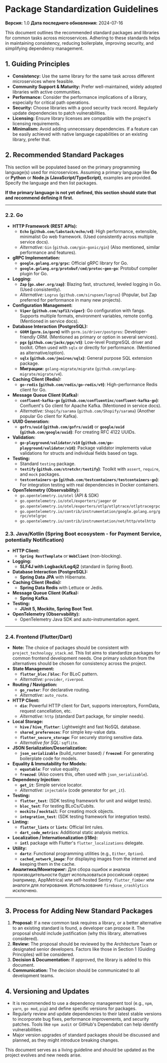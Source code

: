 # Package Standardization Guidelines

**Версия:** 1.0
**Дата последнего обновления:** 2024-07-16

This document outlines the recommended standard packages and libraries for common tasks across microservices. Adhering to these standards helps in maintaining consistency, reducing boilerplate, improving security, and simplifying dependency management.

## 1. Guiding Principles

*   **Consistency:** Use the same library for the same task across different microservices where feasible.
*   **Community Support & Maturity:** Prefer well-maintained, widely adopted libraries with active communities.
*   **Performance:** Consider the performance implications of a library, especially for critical path operations.
*   **Security:** Choose libraries with a good security track record. Regularly update dependencies to patch vulnerabilities.
*   **Licensing:** Ensure library licenses are compatible with the project's licensing requirements.
*   **Minimalism:** Avoid adding unnecessary dependencies. If a feature can be easily achieved with native language capabilities or an existing library, prefer that.

## 2. Recommended Standard Packages

This section will be populated based on the primary programming language(s) used for microservices. Assuming a primary language like **Go** or **Python** or **Node.js (JavaScript/TypeScript)**, examples are provided. Specify the language and then list packages.

**If the primary language is not yet defined, this section should state that and recommend defining it first.**

---

### 2.2. Go
*   **HTTP Framework (REST APIs):**
    *   **`Echo` (`github.com/labstack/echo/v4`)**: High performance, extensible, minimalist Go web framework. (Used consistently across multiple service docs).
    *   *Alternative:* `Gin` (`github.com/gin-gonic/gin`) (Also mentioned, similar performance and features).
*   **gRPC Implementation:**
    *   **`google.golang.org/grpc`**: Official gRPC library for Go.
    *   **`google.golang.org/protobuf/cmd/protoc-gen-go`**: Protobuf compiler plugin for Go.
*   **Logging:**
    *   **`Zap` (`go.uber.org/zap`)**: Blazing fast, structured, leveled logging in Go. (Used consistently).
    *   *Alternative:* `Logrus` (`github.com/sirupsen/logrus`) (Popular, but Zap preferred for performance in many new projects).
*   **Configuration Management:**
    *   **`Viper` (`github.com/spf13/viper`)**: Go configuration with fangs. Supports multiple formats, environment variables, remote config. (Mentioned in service docs).
*   **Database Interaction (PostgreSQL):**
    *   **`GORM` (`gorm.io/gorm`)** with `gorm.io/driver/postgres`: Developer-friendly ORM. (Mentioned as primary or option in several services).
    *   **`pgx` (`github.com/jackc/pgx/v5`)**: Low-level PostgreSQL driver and toolkit. Often used with `sqlx` or directly for performance. (Mentioned as alternative/option).
    *   **`sqlx` (`github.com/jmoiron/sqlx`)**: General purpose SQL extension package.
    *   **Миграции:** `golang-migrate/migrate` (`github.com/golang-migrate/migrate/v4`).
*   **Caching Client (Redis):**
    *   **`go-redis` (`github.com/redis/go-redis/v9`)**: High-performance Redis client for Go.
*   **Message Queue Client (Kafka):**
    *   **`confluent-kafka-go` (`github.com/confluentinc/confluent-kafka-go`)**: Confluent's Go client for Apache Kafka. (Mentioned in service docs).
    *   *Alternative:* `Shopify/sarama` (`github.com/Shopify/sarama`) (Another popular Go client for Kafka).
*   **UUID Generation:**
    *   **`gofrs/uuid` (`github.com/gofrs/uuid`)** or **`google/uuid` (`github.com/google/uuid`)**: For creating RFC 4122 UUIDs.
*   **Validation:**
    *   **`go-playground/validator/v10` (`github.com/go-playground/validator/v10`)**: Package validator implements value validations for structs and individual fields based on tags.
*   **Testing:**
    *   Standard `testing` package.
    *   **`testify` (`github.com/stretchr/testify`)**: Toolkit with `assert`, `require`, and `mock` packages.
    *   **`testcontainers-go` (`github.com/testcontainers/testcontainers-go`)**: For integration testing with real dependencies in Docker containers.
*   **OpenTelemetry (Observability):**
    *   `go.opentelemetry.io/otel` (API & SDK)
    *   `go.opentelemetry.io/otel/exporters/jaeger` or `go.opentelemetry.io/otel/exporters/otlp/otlptrace/otlptracegrpc`
    *   `go.opentelemetry.io/contrib/instrumentation/google.golang.org/grpc/otelgrpc`
    *   `go.opentelemetry.io/contrib/instrumentation/net/http/otelhttp`

### 2.3. Java/Kotlin (Spring Boot ecosystem - for Payment Service, potentially Notification)
*   **HTTP Client:**
    *   **`Spring RestTemplate`** or **`WebClient`** (non-blocking).
*   **Logging:**
    *   **SLF4J with Logback/Log4j2** (standard in Spring Boot).
*   **Database Interaction (PostgreSQL):**
    *   **Spring Data JPA** with Hibernate.
*   **Caching Client (Redis):**
    *   **Spring Data Redis** with Lettuce or Jedis.
*   **Message Queue Client (Kafka):**
    *   **Spring Kafka**.
*   **Testing:**
    *   **JUnit 5, Mockito, Spring Boot Test**.
*   **OpenTelemetry (Observability):**
    *   OpenTelemetry Java SDK and auto-instrumentation agent.

---

### 2.4. Frontend (Flutter/Dart)
*   **Note:** The choice of packages should be consistent with `project_technology_stack.md`. This list aims to standardize packages for common frontend development needs. One primary solution from the alternatives should be chosen for consistency across the project.
*   **State Management:**
    *   **`flutter_bloc` / `bloc`**: For BLoC pattern.
    *   *Alternative:* `provider`, `riverpod`.
*   **Routing / Navigation:**
    *   **`go_router`**: For declarative routing.
    *   *Alternative:* `auto_route`.
*   **HTTP Client:**
    *   **`dio`**: Powerful HTTP client for Dart, supports interceptors, FormData, request cancellation, etc.
    *   *Alternative:* `http` (standard Dart package, for simpler needs).
*   **Local Storage:**
    *   **`hive` / `hive_flutter`**: Lightweight and fast NoSQL database.
    *   **`shared_preferences`**: For simple key-value data.
    *   **`flutter_secure_storage`**: For securely storing sensitive data.
    *   *Alternative for SQL:* `sqflite`.
*   **JSON Serialization/Deserialization:**
    *   **`json_serializable`** (build_runner based) / **`freezed`**: For generating boilerplate code for models.
*   **Equality & Immutability for Models:**
    *   **`equatable`**: For value equality.
    *   **`freezed`**: (Also covers this, often used with `json_serializable`).
*   **Dependency Injection:**
    *   **`get_it`**: Simple service locator.
    *   *Alternative:* `injectable` (code generator for `get_it`).
*   **Testing:**
    *   **`flutter_test`**: (SDK testing framework for unit and widget tests).
    *   **`bloc_test`**: For testing BLoCs/Cubits.
    *   **`mockito` / `mocktail`**: For creating mock objects.
    *   **`integration_test`**: (SDK testing framework for integration tests).
*   **Linting:**
    *   **`flutter_lints`** or **`lints`**: Official lint rules.
    *   **`dart_code_metrics`**: Additional static analysis metrics.
*   **Localization / Internationalization (i18n):**
    *   **`intl`** package with Flutter's `flutter_localizations` delegate.
*   **Utility:**
    *   **`dartz`**: Functional programming utilities (e.g., `Either`, `Option`).
    *   **`cached_network_image`**: For displaying images from the internet and keeping them in the cache.
*   **Аналитика/Мониторинг:** Для сбора ошибок и анализа производительности будет использоваться российский сервис (например, AppMetrica) или self-hosted Sentry. `flutter_fimber` или аналоги для логирования. Использование `firebase_crashlytics` исключено.

---

## 3. Process for Adding New Standard Packages

1.  **Proposal:** If a new common task requires a library, or a better alternative to an existing standard is found, a developer can propose it. The proposal should include justification (why this library, alternatives considered).
2.  **Review:** The proposal should be reviewed by the Architecture Team or designated senior developers. Factors like those in Section 1 (Guiding Principles) will be considered.
3.  **Decision & Documentation:** If approved, the library is added to this document.
4.  **Communication:** The decision should be communicated to all development teams.

## 4. Versioning and Updates

*   It is recommended to use a dependency management tool (e.g., `npm`, `yarn`, `go mod`, `pip`) and define specific versions for packages.
*   Regularly review and update dependencies to their latest stable versions to incorporate bug fixes, performance improvements, and security patches. Tools like `npm audit` or GitHub's Dependabot can help identify vulnerabilities.
*   Major version upgrades of standard packages should be discussed and planned, as they might introduce breaking changes.

This document serves as a living guideline and should be updated as the project evolves and new needs arise.
